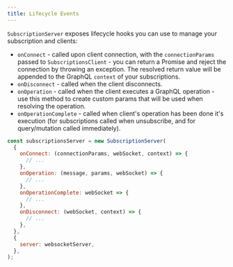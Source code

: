 ```yaml
---
title: Lifecycle Events
---
```


`SubscriptionServer` exposes lifecycle hooks you can use to manage your subscription and clients:

* `onConnect` - called upon client connection, with the `connectionParams` passed to `SubscriptionsClient` - you can return a Promise and reject the connection by throwing an exception. The resolved return value will be appended to the GraphQL `context` of your subscriptions.
* `onDisconnect` - called when the client disconnects.
* `onOperation` - called when the client executes a GraphQL operation - use this method to create custom params that will be used when resolving the operation.
* `onOperationComplete` - called when client's operation has been done it's execution (for subscriptions called when unsubscribe, and for query/mutation called immediately).

```js
const subscriptionsServer = new SubscriptionServer(
  {
    onConnect: (connectionParams, webSocket, context) => {
      // ...
    },
    onOperation: (message, params, webSocket) => {
      // ...
    },
    onOperationComplete: webSocket => {
      // ...
    },
    onDisconnect: (webSocket, context) => {
      // ...
    },
  },
  {
    server: websocketServer,
  },
);
```
